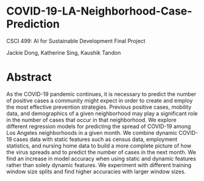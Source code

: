# COVID-19-LA-Neighborhood-Case-Prediction

CSCI 499: AI for Sustainable Development Final Project

Jackie Dong, Katherine Sing, Kaushik Tandon

# Abstract
As the COVID-19 pandemic continues, it is necessary to predict the number of positive cases a community might expect in order to create and employ the most effective prevention strategies. Previous positive cases, mobility data, and demographics of a given neighborhood may play a significant role in the number of cases that occur in that neighborhood. We explore different regression models for predicting the spread of COVID-19 among Los Angeles neighborhoods in a given month. We combine dynamic COVID-19 cases data with static features such as census data, employment statistics, and nursing home data to build a more complete picture of how the virus spreads and to predict the number of cases in the next month. We find an increase in model accuracy when using static and dynamic features rather than solely dynamic features. We experiment with different training window size splits and find higher accuracies with larger window sizes.